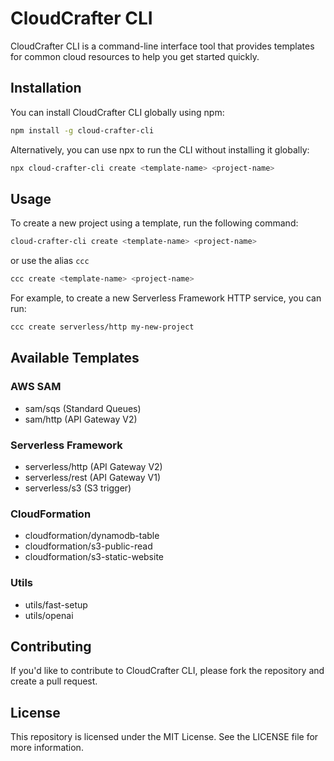 # CloudCrafter CLI

CloudCrafter CLI is a command-line interface tool that provides templates for common cloud resources to help you get started quickly.

## Installation

You can install CloudCrafter CLI globally using npm:

```bash
npm install -g cloud-crafter-cli
```

Alternatively, you can use npx to run the CLI without installing it globally:

```bash
npx cloud-crafter-cli create <template-name> <project-name>
```

## Usage

To create a new project using a template, run the following command:

```bash
cloud-crafter-cli create <template-name> <project-name>
```

or use the alias `ccc`

```bash
ccc create <template-name> <project-name>
```

For example, to create a new Serverless Framework HTTP service, you can run:

```bash
ccc create serverless/http my-new-project
```

## Available Templates

### AWS SAM

- sam/sqs  (Standard Queues)
- sam/http (API Gateway V2)

### Serverless Framework

- serverless/http (API Gateway V2)
- serverless/rest (API Gateway V1)
- serverless/s3   (S3 trigger)

### CloudFormation

- cloudformation/dynamodb-table
- cloudformation/s3-public-read
- cloudformation/s3-static-website

### Utils

 - utils/fast-setup
 - utils/openai
 
## Contributing

If you'd like to contribute to CloudCrafter CLI, please fork the repository and create a pull request.

## License

This repository is licensed under the MIT License. See the LICENSE file for more information.

